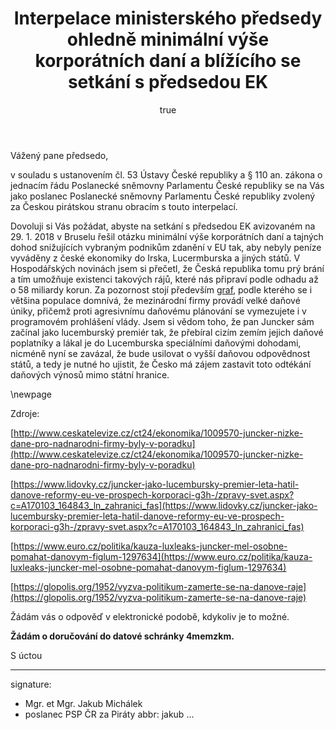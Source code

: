 ﻿---
title:      Interpelace ministerského předsedy ohledně minimální výše korporátních daní a blížícího se setkání s předsedou EK
author:
   name:    Jakub Michálek
   phone:   +420 775 978 550
   ds:      4memzkm
   mail:    jakub.michalek@pirati.cz
our:
   name:    Poslanecký klub Pirátů
   sign:    JMI \#9280
your:
   name:    
      -     Vláda České republiky
   note:
      -     k rukám předsedy vlády
      -     Ing. Andreje Babiše
      -     " "
      -     "na vědomí:"
      -     předsedové poslaneckých klubů
   ds:
      -     trfaa33
style:      letter
reminder:   true
---

Vážený pane předsedo,

v souladu s ustanovením čl. 53 Ústavy České republiky a § 110 an. zákona o jednacím řádu Poslanecké sněmovny Parlamentu České republiky se na Vás jako poslanec Poslanecké sněmovny Parlamentu České republiky zvolený za Českou pirátskou stranu obracím s touto interpelací. 

Dovoluji si Vás požádat, abyste na setkání s předsedou EK avizovaném na 29. 1. 2018 v Bruselu řešil otázku minimální výše korporátních daní a tajných dohod snižujících vybraným podnikům zdanění v EU tak, aby nebyly peníze vyváděny z české ekonomiky do Irska, Lucermburska a jiných států. V Hospodářských novinách jsem si přečetl, že Česká republika tomu prý brání a tím umožňuje existenci takových rájů, které nás připraví podle odhadu až o 58 miliardy korun. Za pozornost stojí především [graf](https://github.com/pirati-byro/spisy-jm/blob/master/9280-interpelace-raje/01-zadost/graf.png), podle kterého se i většina populace domnívá, že mezinárodní firmy provádí velké daňové úniky, přičemž proti agresivnímu daňovému plánování se vymezujete i v programovém prohlášení vlády. Jsem si vědom toho, že pan Juncker sám začínal jako lucemburský premiér tak, že přebíral cizím zemím jejich daňové poplatníky a lákal je do Lucemburska speciálními daňovými dohodami, nicméně nyní se zavázal, že bude usilovat o vyšší daňovou odpovědnost států, a tedy je nutné ho ujistit, že Česko má zájem zastavit toto odtékání daňových výnosů mimo státní hranice.

\newpage

Zdroje:

[http://www.ceskatelevize.cz/ct24/ekonomika/1009570-juncker-nizke-dane-pro-nadnarodni-firmy-byly-v-poradku](http://www.ceskatelevize.cz/ct24/ekonomika/1009570-juncker-nizke-dane-pro-nadnarodni-firmy-byly-v-poradku)

[https://www.lidovky.cz/juncker-jako-lucembursky-premier-leta-hatil-danove-reformy-eu-ve-prospech-korporaci-g3h-/zpravy-svet.aspx?c=A170103_164843_ln_zahranici_fas](https://www.lidovky.cz/juncker-jako-lucembursky-premier-leta-hatil-danove-reformy-eu-ve-prospech-korporaci-g3h-/zpravy-svet.aspx?c=A170103_164843_ln_zahranici_fas)

[https://www.euro.cz/politika/kauza-luxleaks-juncker-mel-osobne-pomahat-danovym-figlum-1297634](https://www.euro.cz/politika/kauza-luxleaks-juncker-mel-osobne-pomahat-danovym-figlum-1297634)

[https://glopolis.org/1952/vyzva-politikum-zamerte-se-na-danove-raje](https://glopolis.org/1952/vyzva-politikum-zamerte-se-na-danove-raje)

Žádám vás o odpověď v elektronické podobě, kdykoliv je to možné. 

**Žádám o doručování do datové schránky 4memzkm.**

S úctou 

---
signature: 
  - Mgr. et Mgr. Jakub Michálek
  - poslanec PSP ČR za Piráty
abbr:       jakub
...

